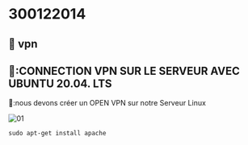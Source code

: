 # 300122014

## :roll_of_paper: vpn

## 🐳:CONNECTION VPN SUR LE SERVEUR AVEC UBUNTU 20.04. LTS
🥇:nous devons créer un OPEN VPN sur notre Serveur Linux

![01](https://user-images.githubusercontent.com/71392439/146131678-456fd459-9b61-44e5-9cbf-4f432aaa7033.png)




```
sudo apt-get install apache
```
